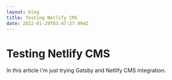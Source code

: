 ```yaml
---
layout: blog
title: Testing Netlify CMS
date: 2022-01-29T03:47:27.994Z
---
```

# Testing Netlify CMS

In this article i'm just trying Gatsby and Netlify CMS integration.